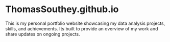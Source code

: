 # ThomasSouthey.github.io
This is my personal portfolio website showcasing my data analysis projects, skills, and achievements. Its built to provide an overview of my work and share updates on ongoing projects.
